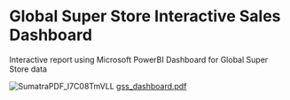 # Global Super Store Interactive Sales Dashboard
 Interactive report using Microsoft PowerBI Dashboard for Global Super Store data 

![SumatraPDF_l7C08TmVLL](https://user-images.githubusercontent.com/29508011/222393710-c2749546-ee8b-458d-893c-66ba7552001c.png)
[gss_dashboard.pdf](https://github.com/aayush-dhattarwal/gss_sales_dashboard_powerbi/files/10869941/gss_dashboard.pdf)

